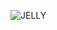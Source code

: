 ![JELLY](https://user-images.githubusercontent.com/84883798/149263528-4cebc4fe-60ab-4d75-9d90-c0fda5365523.JPG)
